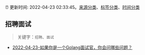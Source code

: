 :alarm_clock: 更新时间: 2022-04-23 02:33:45。[来源分类](../README.md)、[标签分类](../TAGS.md)、[时间分类](../TIMELINE.md)

## 招聘面试


> 关键字：`招聘`、`面试`



- [2022-04-23-如果你是一个Golang面试官，你会问哪些问题？](https://toutiao.io/k/0acpnu3) 